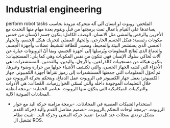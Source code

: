 # Industrial engineering
perform robot tasks
الملخص: روبوت او انسان آلي آلة متحركة مزودة بحاسب يساعدها على القيام بأعمال تمت برمجتها من قبل ويقوم بعدة مهام منها التحدث مع الأخرين والرقص والمشي مثل الانسان.
الوصف الكامل:
 يتكون جسم الإنسان من خمس مكونات رئيسية؛ هيكل الجسم الخارجي، والجهاز العضلي لتحريك هيكل الجسم، والجهار الحسي الذي يستشعر البيئة والمحيط، ومصدر للطاقة لتنشيط عضلات وأجهزة الجسم، والدماغ الذي يُعالج المعلومات ويُرسلها إلى أجهزة الجسم، وبما أنّ الروبوتات عبارة عن آلات تُحاكي سلوك الإنسان فهي تتكون من نفس المكونات وهي كما يلي: المستجيبات: يتكون هيكله من مستجيبات كالذراعين، والأرجل، واليدين، والقدمين. المستشعرات: هي الأجزاء التي تُشبه الجهاز الحسي، والتي تكتشف الأشياء حولها من حرارة وضوء وغيرها، ثم تُحوّل المعلومات التي جمعتها المستشعرات إلى رموز تقرأها أجهزة الكمبيوتر. جهاز الكمبيوتر: يعمل جهاز الكمبيوتر في الروبوت عمل الدماغ، ويتحكم بحركة الروبوت من خلال التعليمات الموجودة داخله والتي تُسمّى الخوارزميات. المُعدّات: هي الأدوات والتركيبات الميكانيكية التي يتكوّن منها الروبوت.
عناصر الحماية:
-برمجة أنظمة المحادثات الصوتية الالية. 
- استخدام الشبكات العصبية في المحادثات.
-برمجة مزامنة حركة اليد مع حوار الروبوت.
-برمجة لوحات التحكم بالروبوت.
-تصميم مفاصل القدم واليد (حركة القدم بشكل ترددي بعجلات عند القدم)
-تنفيذ حركة المشي وحركة اليد.
-تثبيت نظام تشغيل ال ROS.
